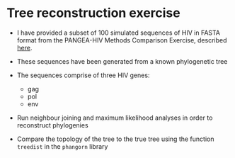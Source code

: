 # Tree reconstruction exercise

- I have provided a subset of 100 simulated sequences of HIV in FASTA format from the PANGEA-HIV Methods Comparison Exercise, described [here](http://www.pangea-hiv.org/Projects/#phylodynamic).
- These sequences have been generated from a known phylogenetic tree
- The sequences comprise of three HIV genes:
  - gag
  - pol
  - env

- Run neighbour joining and maximum likelihood analyses in order to reconstruct phylogenies
- Compare the topology of the tree to the true tree using the function ```treedist``` in the ```phangorn``` library

